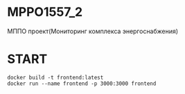 # MPPO1557_2
МППО проект(Мониторинг комплекса энергоснабжения)

# START
    docker build -t frontend:latest
    docker run --name frontend -p 3000:3000 frontend